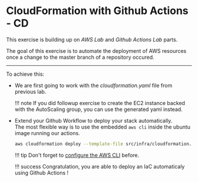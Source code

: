 # CloudFormation with Github Actions - CD

This exercise is building up on *AWS Lab* and *Github Actions Lab* parts.

The goal of this exercise is to automate the deployment of AWS resources once a change to the master branch of a repository occured.

---

To achieve this:

- We are first going to work with the *cloudformation.yaml* file from previous lab.
    
    !!! note
        If you did followup exercise to create the EC2 instance backed with the AutoScaling group, you can use the generated yaml instead.

- Extend your Github Workflow to deploy your stack automatically.  
    The most flexible way is to use the embedded `aws cli` inside the ubuntu image running our actions.
    
    ````bash
    aws cloudformation deploy --template-file src/infra/cloudformation.yaml --stack-name <your-login>-stack
    ````
  
    !!! tip
        Don't forget to [configure the AWS CLI](https://github.com/aws-actions/configure-aws-credentials) before.
        
    !!! success
        Congratulation, you are able to deploy an IaC automaticaly using Github Actions !